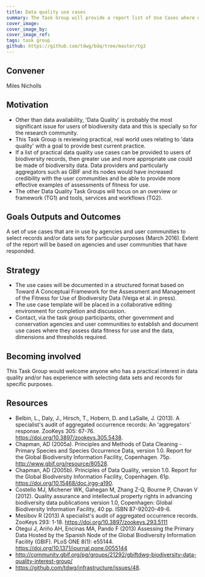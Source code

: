 ```yaml
---
title: Data quality use cases
summary: The Task Group will provide a report list of Use Cases where data is assessed for suitability for that particular purpose.  The use case descriptions will include the data required, quality dimensions and thresholds used to assess the data/dataset. This should provide a reference set of information that can be used to inform assess data suitability for particular purposes.
cover_image: 
cover_image_by: 
cover_image_ref: 
tags: task group
github: https://github.com/tdwg/bdq/tree/master/tg3
---
```


## Convener

Miles Nicholls

## Motivation

* Other than data availability, 'Data Quality' is probably the most significant issue for users of biodiversity data and this is specially so for the research community.
* This Task Group is reviewing practical, real world uses relating to 'data quality' with a goal to provide best current practice.
* If a list of practical data quality use cases can be provided to users of biodiversity records, then greater use and more appropriate use could be made of biodiversity data. Data providers and particularly aggregators such as GBIF and its nodes would have increased credibility with the user communities and be able to provide more effective examples of assessments of fitness for use.
* The other Data Quality Task Groups will focus on an overview or framework (TG1) and tools, services and workflows (TG2).

## Goals Outputs and Outcomes

A set of use cases that are in use by agencies and user communities to select records and/or data sets for particular purposes (March 2016). Extent of the report will be based on agencies and user communities that have responded.

## Strategy

* The use cases will be documented in a structured format based on Toward A Conceptual Framework for the Assessment and Management of the Fitness for Use of Biodiversity Data (Veiga et al. in press).
* The use case template will be placed in a collaborative editing environment for completion and discussion.
* Contact, via the task group participants, other government and conservation agencies and user communities to establish and document use cases where they assess data fitness for use and the data, dimensions and thresholds required.

## Becoming involved

This Task Group would welcome anyone who has a practical interest in data quality and/or has experience with selecting data sets and records for specific purposes.

## Resources
*    Belbin, L., Daly, J., Hirsch, T., Hobern, D. and LaSalle, J. (2013). A specialist's audit of aggregated occurrence records: An 'aggregators' response. ZooKeys 305: 67-76. https://doi.org/10.3897/zookeys.305.5438.
*    Chapman, AD (2005a). Principles and Methods of Data Cleaning - Primary Species and Species Occurrence Data, version 1.0. Report for the Global Biodiversity Information Facility, Copenhagen. 75p. http://www.gbif.org/resource/80528.
*    Chapman, AD (2005b). Principles of Data Quality, version 1.0. Report for the Global Biodiversity Information Facility, Copenhagen. 61p. https://doi.org/10.15468/doc.jrgg-a190.
*    Costello MJ, Michener WK, Gahegan M, Zhang Z-Q, Bourne P, Chavan V (2012). Quality assurance and intellectual property rights in advancing biodiversity data publications version 1.0, Copenhagen: Global Biodiversity Information Facility, 40 pp. ISBN 87-92020-49-6.
*    Mesibov R (2013) A specialist's audit of aggregated occurrence records. ZooKeys 293: 1-18. https://doi.org/10.3897/zookeys.293.5111
*    Otegui J, Ariño AH, Encinas MA, Pando F (2013) Assessing the Primary Data Hosted by the Spanish Node of the Global Biodiversity Information Facility (GBIF). PLoS ONE 8(1): e55144. https://doi.org/10.1371/journal.pone.0055144
*    http://community.gbif.org/pg/groups/21292/gbiftdwg-biodiversity-data-quality-interest-group/ 
*    https://github.com/tdwg/infrastructure/issues/48.
